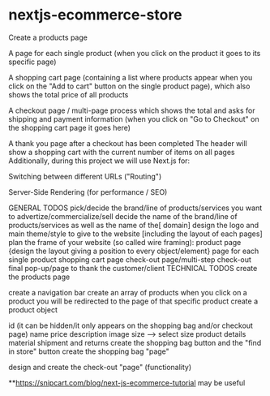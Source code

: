 # nextjs-ecommerce-store


Create a products page

A page for each single product (when you click on the product it goes to its specific page)

A shopping cart page (containing a list where products appear when you click on the "Add to cart" button on the single product page), which also shows the total price of all products

A checkout page / multi-page process which shows the total and asks for shipping and payment information (when you click on "Go to Checkout" on the shopping cart page it goes here)

A thank you page after a checkout has been completed
The header will show a shopping cart with the current number of items on all pages
Additionally, during this project we will use Next.js for:

Switching between different URLs ("Routing")

Server-Side Rendering (for performance / SEO)


GENERAL TODOS
 pick/decide the brand/line of products/services you want to advertize/commercialize/sell
 decide the name of the brand/line of products/services as well as the name of the[ domain]
 design the logo and main theme/style to give to the website [including the layout of each pages]
 plan the frame of your website (so called wire framing):
 product page {design the layout giving a position to every object/element}
 page for each single product
 shopping cart page
 check-out page/multi-step check-out
 final pop-up/page to thank the customer/client
TECHNICAL TODOS
 create the products page

 create a navigation bar
 create an array of products
 when you click on a product you will be redirected to the page of that specific product
 create a product object

 id (it can be hidden/it only appears on the shopping bag and/or checkout page)
 name
 price
 description
 image
 size --> select size
 product details
 material
 shipment and returns
 create the shopping bag button and the "find in store" button
 create the shopping bag "page"

 design and create the check-out "page" (functionality)

**https://snipcart.com/blog/next-js-ecommerce-tutorial may be useful
